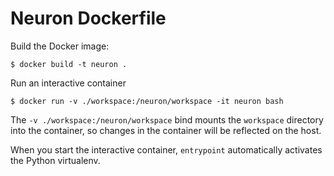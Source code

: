 # Neuron Dockerfile

Build the Docker image:
```
$ docker build -t neuron .
```

Run an interactive container
```
$ docker run -v ./workspace:/neuron/workspace -it neuron bash
```

The `-v ./workspace:/neuron/workspace` bind mounts the `workspace` directory
into the container, so changes in the container will be reflected on the host.

When you start the interactive container, `entrypoint` automatically activates the Python virtualenv.
